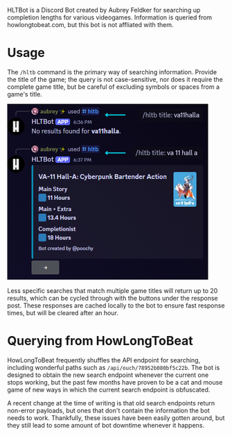HLTBot is a Discord Bot created by Aubrey Feldker for searching up completion lengths for various videogames. Information is queried from howlongtobeat.com, but this bot is not affliated with them.

# Usage

The `/hltb` command is the primary way of searching information. Provide the title of the game; the query is not case-sensitive, nor does it require the complete game title, but be careful of excluding symbols or spaces from a game's title.

![Image showing the importance of syntax matching](/assets/syntax-matching.png)

Less specific searches that match multiple game titles will return up to 20 results, which can be cycled through with the buttons under the response post. These responses are cached locally to the bot to ensure fast response times, but will be cleared after an hour.

# Querying from HowLongToBeat

HowLongToBeat frequently shuffles the API endpoint for searching, including wonderful paths such as `/api/ouch/78952b080bf5c22b`. The bot is designed to obtain the new search endpoint whenever the current one stops working, but the past few months have proven to be a cat and mouse game of new ways in which the current search endpoint is obfuscated.

A recent change at the time of writing is that old search endpoints return non-error payloads, but ones that don't contain the information the bot needs to work. Thankfully, these issues have been easily gotten around, but they still lead to some amount of bot downtime whenever it happens.

